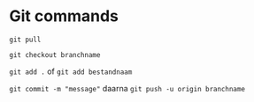 # Git commands

`git pull`

`git checkout branchname`

`git add .` of `git add bestandnaam`

`git commit -m "message"` daarna `git push -u origin branchname`
